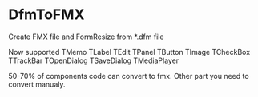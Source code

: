 # DfmToFMX
Create FMX file and FormResize from *.dfm file

Now supported
TMemo
TLabel
TEdit
TPanel
TButton
TImage
TCheckBox
TTrackBar
TOpenDialog
TSaveDialog
TMediaPlayer

50-70% of components code can convert to fmx. Other part you need to convert manualy. 
